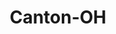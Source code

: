 ---
title: Canton-OH
slug: canton-oh
f_state:
- cms/state/ohio.md
f_locations:
- cms/payday-loan/advance-america-2082.md
- cms/payday-loan/advance-america-2083.md
- cms/payday-loan/advance-america-2110.md
- cms/payday-loan/capitol-cash-advance-6028.md
- cms/payday-loan/cash-connection-6862.md
- cms/payday-loan/cashland-9220.md
- cms/payday-loan/cashland-9269.md
- cms/payday-loan/cashland-9270.md
- cms/payday-loan/cashland-9271.md
- cms/payday-loan/cashland-9272.md
- cms/payday-loan/check-into-cash-12250.md
- cms/payday-loan/check-into-cash-12307.md
- cms/payday-loan/check-into-cash-12308.md
- cms/payday-loan/check-into-cash-12309.md
- cms/payday-loan/check-into-cash-12310.md
- cms/payday-loan/check-into-cash-12311.md
- cms/payday-loan/check-into-cash-of-ohio-13550.md
- cms/payday-loan/check-into-cash-of-ohio-13569.md
- cms/payday-loan/check-into-cash-of-ohio-13570.md
- cms/payday-loan/checksmart-14779.md
- cms/payday-loan/downtown-check-cashing-cigarettes-outlet-16161.md
- cms/payday-loan/downtown-check-cshing-cig-outl-16162.md
- cms/payday-loan/federal-cash-express-17959.md
- cms/payday-loan/federal-cash-express-17963.md
- cms/payday-loan/federal-cash-express-17964.md
- cms/payday-loan/financial-exchange-company-18052.md
- cms/payday-loan/first-america-cash-advance-18305.md
- cms/payday-loan/first-america-cash-advance-18324.md
- cms/payday-loan/minute-men-staffing-20905.md
- cms/payday-loan/money-mart-21468.md
- cms/payday-loan/money-mart-21469.md
- cms/payday-loan/my-market-22432.md
- cms/payday-loan/national-cash-advance-22598.md
- cms/payday-loan/national-cash-advance-22632.md
- cms/payday-loan/ohio-valley-check-cashing-ln-23195.md
- cms/payday-loan/ohio-valley-check-cashing-loan-23206.md
- cms/payday-loan/ohio-valley-check-cashing-and-23213.md
- cms/payday-loan/payday-cash-advance-23798.md
- cms/payday-loan/payday-cash-advance-23801.md
- cms/payday-loan/payday-cash-advance-23802.md
- cms/payday-loan/quik-cash-25447.md
- cms/payday-loan/quik-cash-25453.md
- cms/payday-loan/sav-way-mart-26222.md
updated-on: '2024-05-30T13:41:28.615Z'
created-on: '2024-05-30T13:41:28.615Z'
published-on: '2024-05-30T13:54:32.469Z'
f_city: Canton
layout: '[city].html'
tags: city
---